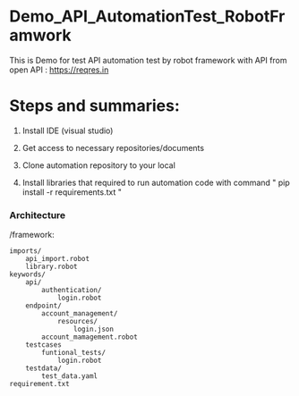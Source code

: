 # Demo_API_AutomationTest_RobotFramwork
This is Demo for test API automation test by robot framework with API from open API :  https://reqres.in

# Steps and summaries:

1. Install IDE (visual studio)

2. Get access to necessary repositories/documents

3. Clone automation repository to your local

4. Install libraries that required to run automation code with command " pip install -r requirements.txt "

### Architecture

/framework:

    imports/
        api_import.robot
        library.robot
    keywords/
        api/
            authentication/
                login.robot
        endpoint/
            account_management/
                resources/
                    login.json
            account_mamagement.robot
        testcases
            funtional_tests/
                login.robot
        testdata/
            test_data.yaml
    requirement.txt


